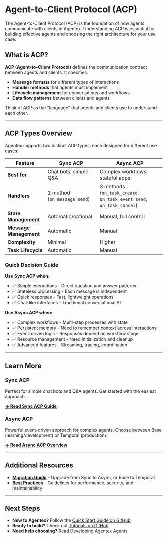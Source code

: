 # Agent-to-Client Protocol (ACP)

The Agent-to-Client Protocol (ACP) is the foundation of how agents communicate with clients in Agentex. Understanding ACP is essential for building effective agents and choosing the right architecture for your use case.

## What is ACP?

**ACP (Agent-to-Client Protocol)** defines the communication contract between agents and clients. It specifies:

- **Message formats** for different types of interactions
- **Handler methods** that agents must implement
- **Lifecycle management** for conversations and workflows
- **Data flow patterns** between clients and agents

Think of ACP as the "language" that agents and clients use to understand each other.

---

## ACP Types Overview

Agentex supports two distinct ACP types, each designed for different use cases:

| Feature | Sync ACP | Async ACP |
|---------|----------|-------------|
| **Best for** | Chat bots, simple Q&A | Complex workflows, stateful apps |
| **Handlers** | 1 method (`on_message_send`) | 3 methods (`on_task_create`, `on_task_event_send`, `on_task_cancel`) |
| **State Management** | Automatic/optional | Manual, full control |
| **Message Management** | Automatic | Manual |
| **Complexity** | Minimal | Higher |
| **Task Lifecycle** | Automatic | Manual |

### Quick Decision Guide

**Use Sync ACP when:**

- ✅ Simple interactions - Direct question and answer patterns
- ✅ Stateless processing - Each message is independent
- ✅ Quick responses - Fast, lightweight operations
- ✅ Chat-like interfaces - Traditional conversational AI

**Use Async ACP when:**

- ✅ Complex workflows - Multi-step processes with state
- ✅ Persistent memory - Need to remember context across interactions
- ✅ Event-driven logic - Responses depend on workflow stage
- ✅ Resource management - Need initialization and cleanup
- ✅ Advanced features - Streaming, tracing, coordination

---

## Learn More

### Sync ACP

Perfect for simple chat bots and Q&A agents. Get started with the easiest approach.

**[→ Read Sync ACP Guide](sync.md)**

### Async ACP

Powerful event-driven approach for complex agents. Choose between Base (learning/development) or Temporal (production).

**[→ Read Async ACP Overview](async/overview.md)**

---

## Additional Resources

- **[Migration Guide](../concepts/migration_guide.md)** - Upgrade from Sync to Async, or Base to Temporal
- **[Best Practices](best-practices.md)** - Guidelines for performance, security, and maintainability

---

## Next Steps

- **New to Agentex?** Follow the [Quick Start Guide on GitHub](https://github.com/scaleapi/scale-agentex#quick-start)
- **Ready to build?** Check out [Tutorials on GitHub](https://github.com/scaleapi/scale-agentex-python/tree/main/examples/tutorials)
- **Need help choosing?** Read [Developing Agentex Agents](../developing_agentex_agents.md)
